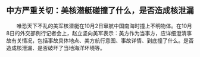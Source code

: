 ## 中方严重关切：美核潜艇碰撞了什么，是否造成核泄漏
　　唯恐天下不乱的美军核潜艇在10月2日窜航中国南海时撞上不明物体。在10月8日的外交部例行记者会上，赵立坚向美军表示：美方作为当事方，应详细澄清事故有关情况，包括事故具体地点、美方航行意图、事故详情、到底撞了什么。是否造成核泄漏、是否破坏了当地海洋环境等。

